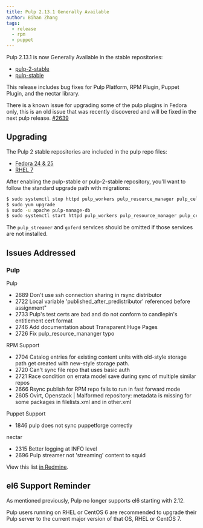 ```yaml
---
title: Pulp 2.13.1 Generally Available
author: Bihan Zhang
tags:
  - release
  - rpm
  - puppet
---
```


Pulp 2.13.1 is now Generally Available in the stable repositories:

* [pulp-2-stable](https://repos.fedorapeople.org/pulp/pulp/stable/2/)
* [pulp-stable](https://repos.fedorapeople.org/pulp/pulp/stable/latest/)

This release includes bug fixes for Pulp Platform, RPM Plugin, Puppet Plugin, and the nectar library.

There is a known issue for upgrading some of the pulp plugins in Fedora only, this is an old issue that was recently discovered and will be fixed in the next pulp release.
[#2639](https://pulp.plan.io/issues/2639)


## Upgrading

The Pulp 2 stable repositories are included in the pulp repo files:

- [Fedora 24 & 25](https://repos.fedorapeople.org/repos/pulp/pulp/fedora-pulp.repo)
- [RHEL 7](https://repos.fedorapeople.org/repos/pulp/pulp/rhel-pulp.repo)

After enabling the pulp-stable or pulp-2-stable repository, you'll want to follow the standard
upgrade path with migrations:

```sh
$ sudo systemctl stop httpd pulp_workers pulp_resource_manager pulp_celerybeat pulp_streamer goferd
$ sudo yum upgrade
$ sudo -u apache pulp-manage-db
$ sudo systemctl start httpd pulp_workers pulp_resource_manager pulp_celerybeat pulp_streamer goferd
```

The `pulp_streamer` and `goferd` services should be omitted if those services are not installed.


## Issues Addressed

### Pulp

Pulp
- 2689	Don't use ssh connection sharing in rsync distributor
- 2722	Local variable 'published_after_predistributor' referenced before assignment"
- 2733	Pulp's test certs are bad and do not conform to candlepin's entitlement cert format
- 2746	Add documentation about Transparent Huge Pages
- 2726	Fix pulp_resource_mananger typo

RPM Support
- 2704	Catalog entries for existing content units with old-style storage path get created with new-style storage path.
- 2720	Can't sync file repo that uses basic auth
- 2721	Race condition on errata model save during sync of multiple similar repos
- 2666	Rsync publish for RPM repo fails to run in fast forward mode
- 2605  Ovirt, Openstack \| Malformed repository: metadata is missing for some packages in filelists.xml and in other.xml

Puppet Support
- 1846	pulp does not sync puppetforge correctly

nectar
- 2315	Better logging at INFO level
- 2696	Pulp streamer not 'streaming' content to squid

View this list [in Redmine](http://bit.ly/2pPKNCC).


## el6 Support Reminder

As mentioned previously, Pulp no longer supports el6 starting with 2.12.

Pulp users running on RHEL or CentOS 6 are recommended to upgrade their Pulp server to
the current major version of that OS, RHEL or CentOS 7.
